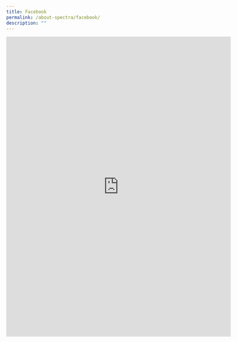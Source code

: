 ```yaml
---
title: Facebook
permalink: /about-spectra/facebook/
description: ""
---
```

<iframe allow="autoplay; clipboard-write; encrypted-media; picture-in-picture; web-share" allowfullscreen="true" frameborder="0" scrolling="no" style="border:none;overflow:hidden" height="800" width="600" src="https://www.facebook.com/plugins/page.php?href=https%3A%2F%2Fwww.facebook.com%2FSpectraSecondarySchool&amp;tabs=timeline&amp;width=600&amp;height=800&amp;small_header=false&amp;adapt_container_width=true&amp;hide_cover=false&amp;show_facepile=true&amp;appId"></iframe>
